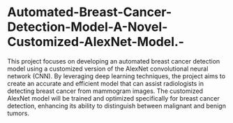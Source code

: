 # Automated-Breast-Cancer-Detection-Model-A-Novel-Customized-AlexNet-Model.-
This project focuses on developing an automated breast cancer detection model using a customized version of the AlexNet convolutional neural network (CNN). By leveraging deep learning techniques, the project aims to create an accurate and efficient model that can assist radiologists in detecting breast cancer from mammogram images. The customized AlexNet model will be trained and optimized specifically for breast cancer detection, enhancing its ability to distinguish between malignant and benign tumors.
